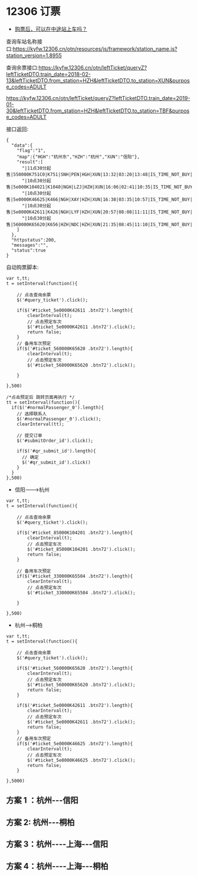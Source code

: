 # 12306 订票
- [购票后，可以在中途站上车吗？](https://www.12306.cn/mormhweb/tlcs/201505/t20150511_16532.html)

查询车站名称接口:https://kyfw.12306.cn/otn/resources/js/framework/station_name.js?station_version=1.8955

查询余票接口:https://kyfw.12306.cn/otn/leftTicket/queryZ?leftTicketDTO.train_date=2018-02-13&leftTicketDTO.from_station=HZH&leftTicketDTO.to_station=XUN&purpose_codes=ADULT

https://kyfw.12306.cn/otn/leftTicket/queryZ?leftTicketDTO.train_date=2019-01-30&leftTicketDTO.from_station=HZH&leftTicketDTO.to_station=TBF&purpose_codes=ADULT

接口返回:
```
{
  "data":{
    "flag":"1",
    "map":{"HGH":"杭州东","HZH":"杭州","XUN":"信阳"},
    "result":[
      "|11点30分起售|550000K751C0|K751|SNH|PEN|HGH|XUN|13:32|03:20|13:48|IS_TIME_NOT_BUY|BmXmXSDuWQDa%2BVnQUmdkmlWFAHPH00e7eQx7e2ugXvqvWhTd3CUa7dPjDZU%3D|20180213|3|H2|06|19|0|0||||*|||*||*|*|||||10401030|1413|0",
      "|10点30分起售|5e000K104021|K1040|NGH|LZJ|HZH|XUN|16:06|02:41|10:35|IS_TIME_NOT_BUY|XjiBFl0I4LC7fUV3e13QSjg1jlCYqOPUIcEILIHGjpkcZyc9zhiCXNpXBjI%3D|20180213|3|H3|05|12|0|0||||*|||*||*|*|||||10401030|1413|0",
      "|10点30分起售|5e0000K46625|K466|NGH|XAY|HZH|XUN|16:38|03:35|10:57|IS_TIME_NOT_BUY|XjiBFl0I4LC7fUV3e13QSjg1jlCYqOPUIcEILIHGjpkcZyc9zhiCXNpXBjI%3D|20180213|3|H6|05|14|0|0||||*|||*||*|*|||||10401030|1413|0",
      "|10点30分起售|5e0000K42611|K426|NGH|LYF|HZH|XUN|20:57|08:08|11:11|IS_TIME_NOT_BUY|XjiBFl0I4LC7fUV3e13QSjg1jlCYqOPUIcEILIHGjpkcZyc9zhiCXNpXBjI%3D|20180213|3|H3|05|16|0|0||||*|||*||*|*|||||10401030|1413|0",
      "|10点30分起售|560000K65620|K656|HZH|NDC|HZH|XUN|21:35|08:45|11:10|IS_TIME_NOT_BUY|XjiBFl0I4LC7fUV3e13QSjg1jlCYqOPUIcEILIHGjpkcZyc9zhiCXNpXBjI%3D|20180213|3|H3|01|13|0|0||||*|||*||*|*|||||10401030|1413|0"
    ]
  },
  "httpstatus":200,
  "messages":"",
  "status":true
}
```

自动购票脚本:
```
var t,tt;
t = setInterval(function(){
	
	// 点击查询余票
	$('#query_ticket').click();

	if($('#ticket_5e0000K42611 .btn72').length){
		clearInterval(t);
		// 点击预定车次
		$('#ticket_5e0000K42611 .btn72').click();
		return false;
	}
	// 备用车次预定
	if($('#ticket_560000K65620 .btn72').length){
		clearInterval(t);
		// 点击预定车次
		$('#ticket_560000K65620 .btn72').click();
		
	}
	
},500)

/*点击预定后 跳转页面再执行 */
tt = setInterval(function(){
  if($('#normalPassenger_0').length){
    // 选择联系人
    $('#normalPassenger_0').click();
    clearInterval(tt);

    // 提交订单
    $('#submitOrder_id').click();

    if($('#qr_submit_id').length){
      // 确定
      $('#qr_submit_id').click()
    }
  }
},500)
```
* 信阳--->杭州
```
var t,tt;
t = setInterval(function(){
	
	// 点击查询余票
	$('#query_ticket').click();
	
	if($('#ticket_85000K104201 .btn72').length){
		clearInterval(t);
		// 点击预定车次
		$('#ticket_85000K104201 .btn72').click();
		return false;
	}
	
	// 备用车次预定
	if($('#ticket_330000K65504 .btn72').length){
		clearInterval(t);
		// 点击预定车次
		$('#ticket_330000K65504 .btn72').click();
		
	}
	
},500)
```


- 杭州-->桐柏

```
var t,tt;
t = setInterval(function(){
	
	// 点击查询余票
	$('#query_ticket').click();
    
    if($('#ticket_560000K65620 .btn72').length){
		clearInterval(t);
		// 点击预定车次
		$('#ticket_560000K65620 .btn72').click();
		return false;
	}

	if($('#ticket_5e0000K42611 .btn72').length){
		clearInterval(t);
		// 点击预定车次
		$('#ticket_5e0000K42611 .btn72').click();
		return false;
	}
	// 备用车次预定
	if($('#ticket_5e0000K46625 .btn72').length){
		clearInterval(t);
		// 点击预定车次
		$('#ticket_5e0000K46625 .btn72').click();
		return false;
	}
	
},5000)
```


## 方案 1 ：杭州---信阳


## 方案 2: 杭州---桐柏


## 方案 3：杭州----上海---信阳



## 方案 4：杭州----上海---桐柏
